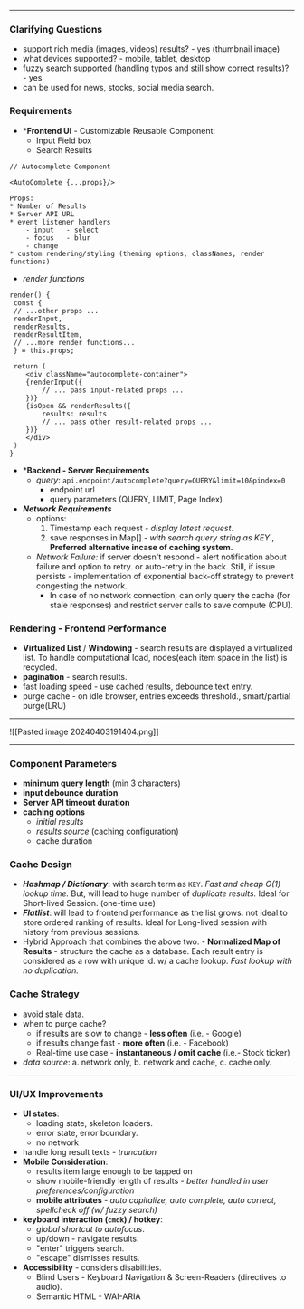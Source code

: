 
***
### Clarifying Questions
* support rich media (images, videos) results? - yes (thumbnail image)
* what devices supported? - mobile, tablet, desktop
* fuzzy search supported (handling typos and still show correct results)? - yes
* can be used for news, stocks, social media search.
### Requirements
* ***Frontend UI** - Customizable Reusable Component:
	* Input Field box
	* Search Results

```
// Autocomplete Component

<AutoComplete {...props}/>

Props:
* Number of Results
* Server API URL
* event listener handlers
	- input   - select
	- focus   - blur
	- change 
* custom rendering/styling (theming options, classNames, render functions)
```
* *render functions*
```
render() {
 const {
 // ...other props ...
 renderInput,
 renderResults,
 renderResultItem,
 // ...more render functions...
 } = this.props;

 return (
	<div className="autocomplete-container">
	{renderInput({
		// ... pass input-related props ...
	})}
	{isOpen && renderResults({
		results: results
		// ... pass other result-related props ...
	})}
	</div>
 )
}
```

* ***Backend - Server Requirements**
	* *query*: `api.endpoint/autocomplete?query=QUERY&limit=10&pindex=0`
		* endpoint url
		* query parameters (QUERY, LIMIT, Page Index)
* ***Network Requirements***
	* options:
		1. Timestamp each request - *display latest request*.
		2. save responses in Map[] - *with search query string as KEY*., **Preferred alternative incase of caching system.**
	* *Network Failure:* if server doesn't respond - alert notification about failure and option to retry. or auto-retry in the back.  Still, if issue persists - implementation of exponential back-off strategy to prevent congesting the network.
		* In case of no network connection, can only query the cache (for stale responses) and restrict server calls to save compute (CPU).
### Rendering - Frontend Performance
* **Virtualized List** / **Windowing** - search results are displayed a  virtualized list. To handle computational load, nodes(each item space in the list) is recycled.
* **pagination** - search results.
* fast loading speed - use cached results, debounce text entry.
* purge cache - on idle browser, entries exceeds threshold., smart/partial purge(LRU)
***
![[Pasted image 20240403191404.png]]
***
### Component Parameters
* **minimum query length** (min 3 characters)
* **input debounce duration**
* **Server API timeout duration**
* **caching options**
	* *initial results*
	* *results source* (caching configuration)
	* cache duration
### Cache Design
* ***Hashmap / Dictionary*:** with search term as `KEY`. *Fast and cheap O(1) lookup time.* But, will lead to huge number of *duplicate results.* Ideal for Short-lived Session. (one-time use)
* ***Flatlist***: will lead to frontend performance as the list grows. not ideal to store ordered ranking of results. Ideal for Long-lived session with history from previous sessions.
* Hybrid Approach that combines the above two. - **Normalized Map of Results** - structure the cache as a database. Each result entry is considered as a row with unique id. w/ a cache lookup. *Fast lookup with no duplication.*
### Cache Strategy
* avoid stale data. 
* when to purge cache?
	* if results are slow to change - **less often** (i.e. - Google)
	* if results change fast - **more often** (i.e. - Facebook)
	* Real-time use case - **instantaneous / omit cache** (i.e.- Stock ticker)
* *data source*: a. network only, b. network and cache, c. cache only.
***
### UI/UX Improvements
* **UI states**:
	* loading state, skeleton loaders.
	* error state, error boundary.
	* no network
* handle long result texts - *truncation*
* **Mobile Consideration**:
	* results item large enough to be tapped on
	* show mobile-friendly length of results - *better handled in user preferences/configuration*
	* **mobile attributes** - *auto capitalize, auto complete, auto correct, spellcheck off (w/ fuzzy search)*
* **keyboard interaction (`cmdk`) / hotkey**:
	* *global shortcut to autofocus*.
	* up/down - navigate results.
	* "enter" triggers search.
	* "escape" dismisses results.
* **Accessibility** - considers disabilities. 
	* Blind Users - Keyboard Navigation & Screen-Readers (directives to audio).
	* Semantic HTML - WAI-ARIA